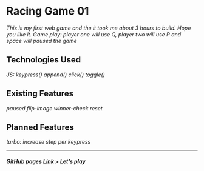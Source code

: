 # Racing Game 01

*This is my first web game and the it took me about 3 hours to build.*
*Hope you like it.*
*Game play: player one will use Q, player two will use P and space will paused the game*

## Technologies Used

*JS:*
*keypress()*
*append()*
*click()*
*toggle()*

## Existing Features

*paused*
*flip-image*
*winner-check*
*reset*

## Planned Features

*turbo: increase step per keypress*

---

##### GitHub pages Link > Let's play

<a src="http://phnxdaniel.github.io/project-00/game-1/">
